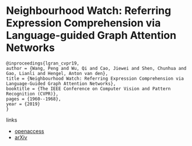 # Neighbourhood Watch: Referring Expression Comprehension via Language-guided Graph Attention Networks

```
@inproceedings{lgran_cvpr19,
author = {Wang, Peng and Wu, Qi and Cao, Jiewei and Shen, Chunhua and Gao, Lianli and Hengel, Anton van den},
title = {Neighbourhood Watch: Referring Expression Comprehension via Language-Guided Graph Attention Networks},
booktitle = {The IEEE Conference on Computer Vision and Pattern Recognition (CVPR)},
pages = {1960--1968},
year = {2019}
} 
```

links
- [openaccess](http://openaccess.thecvf.com/content_CVPR_2019/html/Wang_Neighbourhood_Watch_Referring_Expression_Comprehension_via_Language-Guided_Graph_Attention_Networks_CVPR_2019_paper.html)
- [arXiv](https://arxiv.org/abs/1812.04794)

